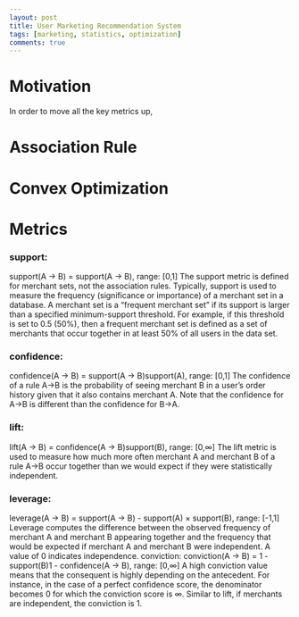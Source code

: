```yaml
---
layout: post
title: User Marketing Recommendation System
tags: [marketing, statistics, optimization]
comments: true
---
```


# Motivation
In order to move all the key metrics up,


# Association Rule


# Convex Optimization



# Metrics
### support:
support(A → B) = support(A → B), 	range: [0,1]
The support metric is defined for merchant sets, not the association rules. Typically, support is used to measure the frequency (significance or importance) of a merchant set in a database. A merchant set is a “frequent merchant set” if its support is larger than a specified minimum-support threshold. For example, if this threshold is set to 0.5 (50%), then a frequent merchant set is defined as a set of merchants that occur together in at least 50% of all users in the data set.         
### confidence:           
confidence(A → B) = support(A → B)support(A), 	range: [0,1]
The confidence of a rule A→B is the probability of seeing merchant B in a user’s order history given that it also contains merchant A. Note that the confidence for A→B is different than the confidence for B→A.
### lift:
lift(A → B) = confidence(A → B)support(B), 	range: [0,∞]
The lift metric is used to measure how much more often merchant A and merchant B of a rule A→B occur together than we would expect if they were statistically independent.
### leverage:
leverage(A → B) = support(A → B) - support(A) $\times$ support(B), 	range: [-1,1]
Leverage computes the difference between the observed frequency of merchant A and merchant B appearing together and the frequency that would be expected if merchant  A and merchant B were independent. A value of 0 indicates independence.
conviction:
conviction(A → B) = 1 - support(B)1 - confidence(A → B), 	range: [0,∞]
A high conviction value means that the consequent is highly depending on the antecedent. For instance, in the case of a perfect confidence score, the denominator becomes 0 for which the conviction score is ∞. Similar to lift, if merchants are independent, the conviction is 1.
